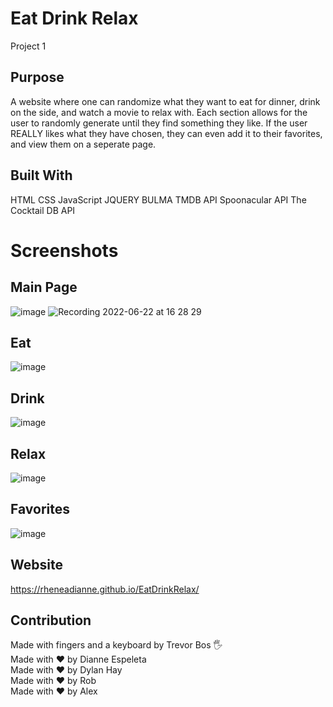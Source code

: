 # Eat Drink Relax
Project 1

## Purpose
A website where one can randomize what they want to eat for dinner, drink on the side, and watch a movie to relax with. Each section allows for the user to randomly
generate until they find something they like. If the user REALLY likes what they have chosen, they can even add it to their favorites, and view them on a seperate page.

## Built With
HTML
CSS
JavaScript
JQUERY
BULMA
TMDB API
Spoonacular API
The Cocktail DB API


# Screenshots

## Main Page
![image](https://user-images.githubusercontent.com/103614767/175129722-26c5f761-98ea-4f82-a4eb-f8fb35c08c88.png)
![Recording 2022-06-22 at 16 28 29](https://user-images.githubusercontent.com/103614767/175130127-cd7cf779-8386-44a7-ba1b-1d7ef4ea31a6.gif)

## Eat
![image](https://user-images.githubusercontent.com/103614767/175130206-7d168bc6-7810-48cb-ba21-6cc9ac99adc0.png)

## Drink
![image](https://user-images.githubusercontent.com/103614767/175130246-8636d39d-10e4-4733-b562-aba4b2bcd38d.png)

## Relax
![image](https://user-images.githubusercontent.com/103614767/175130298-8a7926d3-11e7-4f15-b437-9fcd19370c82.png)

## Favorites
![image](https://user-images.githubusercontent.com/103614767/175130055-c7de181c-7778-403a-8cc6-ba38b7387cbb.png)

## Website
https://rheneadianne.github.io/EatDrinkRelax/

## Contribution
Made with fingers and a keyboard by Trevor Bos 🖐️ <br/>
Made with ❤️ by Dianne Espeleta<br/>
Made with ❤️ by Dylan Hay<br/>
Made with ❤️ by Rob<br/>
Made with ❤️ by Alex<br/>

